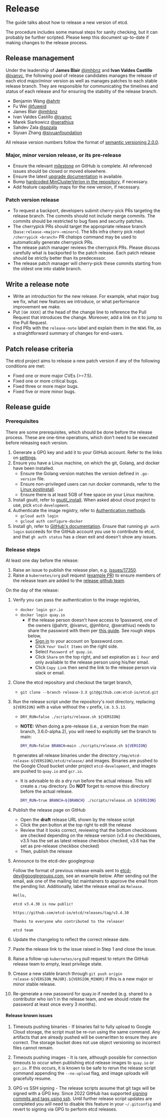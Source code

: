 # Release

The guide talks about how to release a new version of etcd.

The procedure includes some manual steps for sanity checking, but it can probably be further scripted. Please keep this document up-to-date if making changes to the release process.

## Release management

Under the leadership of **James Blair** [@jmhbnz](https://github.com/jmhbnz) and **Ivan Valdes Castillo** [@ivanvc](https://github.com/ivanvc), the following pool of release candidates manages the release of each etcd major/minor version as well as manages patches
to each stable release branch. They are responsible for communicating the timelines and status of each release and
for ensuring the stability of the release branch.

- Benjamin Wang [@ahrtr](https://github.com/ahrtr)
- Fu Wei [@fuweid](https://github.com/fuweid)
- James Blair [@jmhbnz](https://github.com/jmhbnz)
- Ivan Valdes Castillo [@ivanvc](https://github.com/ivanvc)
- Marek Siarkowicz [@serathius](https://github.com/serathius)
- Sahdev Zala [@spzala](https://github.com/spzala)
- Siyuan Zhang [@siyuanfoundation](https://github.com/siyuanfoundation)

All release version numbers follow the format of [semantic versioning 2.0.0](http://semver.org/).

### Major, minor version release, or its pre-release

- Ensure the relevant [milestone](https://github.com/etcd-io/etcd/milestones) on GitHub is complete. All referenced issues should be closed or moved elsewhere.
- Ensure the latest [upgrade documentation](https://etcd.io/docs/next/upgrades) is available.
- Bump [hardcoded MinClusterVerion in the repository](https://github.com/etcd-io/etcd/blob/v3.4.15/version/version.go#L29), if necessary.
- Add feature capability maps for the new version, if necessary.

### Patch version release

- To request a backport, developers submit cherry-pick PRs targeting the release branch. The commits should not include merge commits. The commits should be restricted to bug fixes and security patches.
- The cherrypick PRs should target the appropriate release branch (`base:release-<major>-<minor>`). The k8s infra cherry pick robot `/cherrypick <branch>` PR chatops command may be used to automatically generate cherrypick PRs.
- The release patch manager reviews the cherrypick PRs. Please discuss carefully what is backported to the patch release. Each patch release should be strictly better than its predecessor.
- The release patch manager will cherry-pick these commits starting from the oldest one into stable branch.

## Write a release note

- Write an introduction for the new release. For example, what major bug we fix, what new features we introduce, or what performance improvement we make.
- Put `[GH XXXX]` at the head of the change line to reference the Pull Request that introduces the change. Moreover, add a link on it to jump to the Pull Request.
- Find PRs with the `release-note` label and explain them in the `NEWS` file, as a straightforward summary of changes for end-users.

## Patch release criteria

The etcd project aims to release a new patch version if any of the following conditions are met:

- Fixed one or more major CVEs (>=7.5).
- Fixed one or more critical bugs.
- Fixed three or more major bugs.
- Fixed five or more minor bugs.

## Release guide

### Prerequisites

There are some prerequisites, which should be done before the release process. These are one-time operations,
which don't need to be executed before releasing each version.
1. Generate a GPG key and add it to your GitHub account. Refer to the links on [settings](https://github.com/settings/keys).
2. Ensure you have a Linux machine, on which the git, Golang, and docker have been installed.
    - Ensure the Golang version matches the version defined in `.go-version` file.
    - Ensure non-privileged users can run docker commands, refer to the [Linux postinstall](https://docs.docker.com/engine/install/linux-postinstall/).
    - Ensure there is at least 5GB of free space on your Linux machine.
3. Install gsutil, refer to [gsutil_install](https://cloud.google.com/storage/docs/gsutil_install). When asked about cloud project to use, pick `etcd-development`.
4. Authenticate the image registry, refer to [Authentication methods](https://cloud.google.com/container-registry/docs/advanced-authentication).
   - `gcloud auth login`
   - `gcloud auth configure-docker`
5. Install gh, refer to [GitHub's documentation](https://github.com/cli/cli#installation). Ensure that running
   `gh auth login` succeeds for the GitHub account you use to contribute to etcd,
   and that `gh auth status` has a clean exit and doesn't show any issues.

### Release steps

At least one day before the release:

1. Raise an issue to publish the release plan, e.g. [issues/17350](https://github.com/etcd-io/etcd/issues/17350).
2. Raise a `kubernetes/org` pull request ([example PR](https://github.com/kubernetes/org/pull/5582)) to ensure members of the release team are added to the [release github team](https://github.com/orgs/etcd-io/teams/release-etcd).

On the day of the release:

1. Verify you can pass the authentication to the image registries,
   - `docker login gcr.io`
   - `docker login quay.io`
     - If the release person doesn't have access to 1password, one of the owners (@ahrtr, @ivanvc, @jmhbnz, @serathius) needs to share the password with them per [this guide](https://support.1password.com/share-items/). See rough steps below,
       - [Sign in](https://team-etcd.1password.com/home) to your account on 1password.com.
       - Click `Your Vault Items` on the right side.
       - Select `Password of quay.io`.
       - Click `Share` on the top right, and set expiration as `1 hour` and only available to the release person using his/her email.
       - Click `Copy Link` then send the link to the release person via slack or email.
2. Clone the etcd repository and checkout the target branch,
   - `git clone --branch release-3.X git@github.com:etcd-io/etcd.git`
3. Run the release script under the repository's root directory, replacing `${VERSION}` with a value without the `v` prefix, i.e. `3.5.13`.
   - `DRY_RUN=false ./scripts/release.sh ${VERSION}`
   - **NOTE:** When doing a pre-release (i.e., a version from the main branch, 3.6.0-alpha.2), you will need to explicitly set the branch to main:

     ```bash
     DRY_RUN=false BRANCH=main ./scripts/release.sh ${VERSION}
     ```

   It generates all release binaries under the directory `/tmp/etcd-release-${VERSION}/etcd/release/` and images. Binaries are pushed to the Google Cloud bucket
   under project `etcd-development`, and images are pushed to `quay.io` and `gcr.io`.
   - It is advisable to do a dry run before the actual release. This will create a `/tmp` directory. Do **NOT** forget to remove this directory before the actual release.

      ```bash
      DRY_RUN=true BRANCH=${BRANCH} ./scripts/release.sh ${VERSION}
      ```

4. Publish the release page on GitHub
   - Open the **draft** release URL shown by the release script
   - Click the pen button at the top right to edit the release
   - Review that it looks correct, reviewing that the bottom checkboxes are checked depending on the
     release version (v3.4 no checkboxes, v3.5 has the set as latest release checkbox checked,
     v3.6 has the set as pre-release checkbox checked)
   - Then, publish the release
5. Announce to the etcd-dev googlegroup

   Follow the format of previous release emails sent to etcd-dev@googlegroups.com, see an example below. After sending out the email, ask one of the mailing list maintainers to approve the email from the pending list. Additionally, label the release email as `Release`.

   ```text
   Hello,

   etcd v3.4.30 is now public!

   https://github.com/etcd-io/etcd/releases/tag/v3.4.30

   Thanks to everyone who contributed to the release!

   etcd team
   ```

6. Update the changelog to reflect the correct release date.
7. Paste the release link to the issue raised in Step 1 and close the issue.
8. Raise a follow-up `kubernetes/org` pull request to return the GitHub release team to empty, least privilege state.
9. Crease a new stable branch through `git push origin release-${VERSION_MAJOR}.${VERSION_MINOR}` if this is a new major or minor stable release.
10. Re-generate a new password for quay.io if needed (e.g. shared to a contributor who isn't in the release team, and we should rotate the password at least once every 3 months).

#### Release known issues

1. Timeouts pushing binaries - If binaries fail to fully upload to Google Cloud storage, the script must be re-run using the same command. Any artifacts that are already pushed will be overwritten to ensure they are correct. The storage bucket does not use object versioning so incorrect files cannot remain.

2. Timeouts pushing images - It is rare, although possible for connection timeouts to occur when publishing etcd release images to `quay.io` or `gcr.io`. If this occurs, it is known to be safe to rerun the release script command appending the `--no-upload` flag, and image uploads will gracefully resume.

3. GPG vs SSH signing - The release scripts assume that git tags will be signed with a GPG key. Since 2022 GitHub has supported [signing commits and tags using ssh](https://github.blog/changelog/2022-08-23-ssh-commit-verification-now-supported). Until further release script updates are completed you will need to disable this feature in your `~/.gitconfig` and revert to signing via GPG to perform etcd releases.
